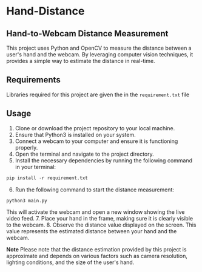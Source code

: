 # Hand-Distance
## Hand-to-Webcam Distance Measurement

This project uses Python and OpenCV to measure the distance between a user's hand and the webcam. By leveraging computer vision techniques, it provides a simple way to estimate the distance in real-time.

## Requirements

Libraries required for this project are given the in the `requirement.txt` file


## Usage

1. Clone or download the project repository to your local machine.
2. Ensure that Python3 is installed on your system.
3. Connect a webcam to your computer and ensure it is functioning properly.
4. Open the terminal and navigate to the project directory.
5. Install the necessary dependencies by running the following command in your terminal:
```python
pip install -r requirement.txt
```
6. Run the following command to start the distance measurement:
```python
python3 main.py
```
This will activate the webcam and open a new window showing the live video feed.
7. Place your hand in the frame, making sure it is clearly visible to the webcam.
8. Observe the distance value displayed on the screen. This value represents the estimated distance between your hand and the webcam.

**Note**
Please note that the distance estimation provided by this project is approximate and depends on various factors such as camera resolution, lighting conditions, and the size of the user's hand.
